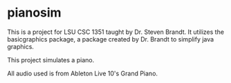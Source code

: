 # pianosim
This is a project for LSU CSC 1351 taught by Dr. Steven Brandt. It utilizes the basicgraphics package,
a package created by Dr. Brandt to simplify java graphics.

This project simulates a piano.

All audio used is from Ableton Live 10's Grand Piano.
